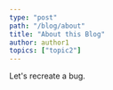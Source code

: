 ```yaml
---
type: "post"
path: "/blog/about"
title: "About this Blog"
author: author1
topics: ["topic2"]
---
```


Let's recreate a bug.
